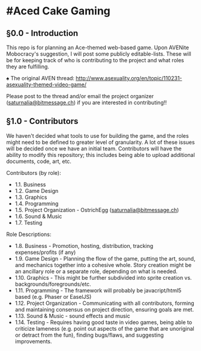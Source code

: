 #Aced Cake Gaming
==============

§0.0  - Introduction 
--------------------------------------------
This repo is for planning an Ace-themed web-based game. Upon AVENite Mobocracy's suggestion, I will post some publicly editable-lists. These will be for keeping track of who is contributing to the project and what roles they are fulfilling.

♠ The original AVEN thread: http://www.asexuality.org/en/topic/110231-asexuality-themed-video-game/

Please post to the thread and/or email the project organizer (saturnalia@bitmessage.ch) if you are interested in contributing!!

§1.0  - Contributors
--------------------------------------------
We haven't decided what tools to use for building the game, and the roles might need to be defined to greater level of granularity. A lot of these issues will be decided once we have an initial team. Contributors will have the ability to modify this repository; this includes being able to upload additional documents, code, art, etc.

Contributors (by role):
* 1.1. Business 
* 1.2. Game Design 
* 1.3. Graphics 
* 1.4. Programming 
* 1.5. Project Organization - OstrichEgg (saturnalia@bitmessage.ch)
* 1.6. Sound & Music 
* 1.7. Testing 
  
Role Descriptions:
* 1.8. Business - Promotion, hosting, distribution, tracking expenses/profits (if any)
* 1.9. Game Design - Planning the flow of the game, putting the art, sound, and mechanics together into a cohesive whole. Story creation might be an ancillary role or a separate role, depending on what is needed.
* 1.10. Graphics - This might be further subdivided into sprite creation vs. backgrounds/foregrounds/etc.
* 1.11. Programming - The framework will probably be javacript/html5 based (e.g. Phaser or EaselJS)
* 1.12. Project Organization - Communicating with all contributors, forming and maintaining consensus on project direction, ensuring goals are met.
* 1.13. Sound & Music - sound effects and music
* 1.14. Testing - Requires having good taste in video games, being able to criticize lameness (e.g. point out aspects of the game that are unoriginal or detract from the fun), finding bugs/flaws, and suggesting improvements.
